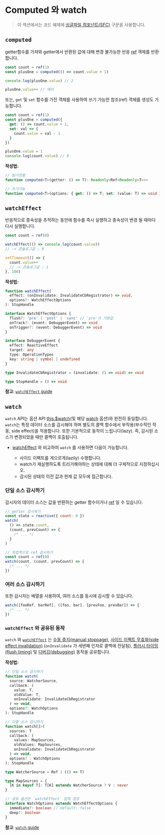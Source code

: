 # Computed 와 watch

> 이 섹션에서는 코드 예제에 [싱글파일 컴포넌트(SFC)](../guide/single-file-component.html) 구문을 사용합니다.

## `computed`

getter함수를 가져와 getter에서 반환된 값에 대해 변경 불가능한 반응 [ref](./refs-api.html#ref) 객체를 반환합니다.

```js
const count = ref(1)
const plusOne = computed(() => count.value + 1)

console.log(plusOne.value) // 2

plusOne.value++ // 에러
```

또는, `get` 및 `set` 함수를 가진 객체를 사용하여 쓰기 가능한 참조(ref) 객체를 생성도 가능합니다.

```js
const count = ref(1)
const plusOne = computed({
  get: () => count.value + 1,
  set: val => {
    count.value = val - 1
  }
})

plusOne.value = 1
console.log(count.value) // 0
```

**작성법:**

```ts
// 읽기전용
function computed<T>(getter: () => T): Readonly<Ref<Readonly<T>>>

// 쓰기가능
function computed<T>(options: { get: () => T; set: (value: T) => void }): Ref<T>
```

## `watchEffect`

반응적으로 종속성을 추적하는 동안에 함수를 즉시 실행하고 종속성이 변경 될 때마다 다시 실행합니다.

```js
const count = ref(0)

watchEffect(() => console.log(count.value))
// -> 콘솔로그값 : 0

setTimeout(() => {
  count.value++
  // -> 콘솔로그값 : 1
}, 100)
```

**작성법:**

```ts
function watchEffect(
  effect: (onInvalidate: InvalidateCbRegistrator) => void,
  options?: WatchEffectOptions
): StopHandle

interface WatchEffectOptions {
  flush?: 'pre' | 'post' | 'sync' // 'pre'가 기본값
  onTrack?: (event: DebuggerEvent) => void
  onTrigger?: (event: DebuggerEvent) => void
}

interface DebuggerEvent {
  effect: ReactiveEffect
  target: any
  type: OperationTypes
  key: string | symbol | undefined
}

type InvalidateCbRegistrator = (invalidate: () => void) => void

type StopHandle = () => void
```

**참고**: [`watchEffect` guide](../guide/reactivity-computed-watchers.html#watcheffect)

## `watch`

`watch` API는 옵션 API [this.$watch](./instance-methods.html#watch)(및 해당 [watch](./options-data.html#watch) 옵션)와 완전히 동일합니다. `watch`는 특정 데이터 소스를 감시해야 하며 별도의 콜백 함수에서 부작용(부수적인 작동, side effect)을 적용합니다. 또한 기본적으로 동작이 느립니다(lazy). 즉, 감시된 소스가 변경되었을 때만 콜백이 호출됩니다.

- [watchEffect](#watcheffect) 와 비교하여 `watch` 를 사용하면 다음이 가능합니다.

    - 사이드 이펙트를 게으르게(lazily) 수행합니다.
    - watch가 재실행하도록 트리거해야하는 상태에 대해 더 구체적으로 지정하십시오.
    - 감시된 상태의 이전 값과 현재 값 모두에 접근합니다.

### 단일 소스 감시하기

감시자의 데이터 소스는 값을 반환하는 getter 함수이거나 [ref](./refs-api.html#ref) 일 수 있습니다.

```js
// getter 감시하기
const state = reactive({ count: 0 })
watch(
  () => state.count,
  (count, prevCount) => {
    /* ... */
  }
)

// 직접적으로 ref 감시하기
const count = ref(0)
watch(count, (count, prevCount) => {
  /* ... */
})
```

### 여러 소스 감시하기

또한 감시자는 배열을 사용하여, 여러 소스를 동시에 감시할 수 있습니다.

```js
watch([fooRef, barRef], ([foo, bar], [prevFoo, prevBar]) => {
  /* ... */
})
```

### `watchEffect` 와 공유된 동작

`watch` 와 [`watchEffect`](#watcheffect) 는 [수동 중지(manual stoppage)](#stopping-the-watcher), [사이드 이펙트 무효화(side effect invalidation)](#side-effect-invalidation) (`onInvalidate` 가 세번째 인자로 콜백에 전달됨), [플러시 타이밍(flush timing)](#effect-flush-timing) 및 [디버깅(debugging)](#watcher-debugging) 동작을 공유합니다.

**작성법:**

```ts
// 단일 소스 감시하기
function watch(
  source: WatcherSource,
  callback: (
    value: T,
    oldValue: T,
    onInvalidate: InvalidateCbRegistrator
  ) => void,
  options?: WatchOptions
): StopHandle

// 다중 소스 감시하기
function watch[]>(
  sources: T
  callback: (
    values: MapSources,
    oldValues: MapSources,
    onInvalidate: InvalidateCbRegistrator
  ) => void,
  options? : WatchOptions
): StopHandle

type WatcherSource = Ref | (() => T)

type MapSources = {
  [K in keyof T]: T[K] extends WatcherSource ? V : never
}

// 공유 옵션은 `watchEffect` 입력 참조
interface WatchOptions extends WatchEffectOptions {
  immediate?: boolean // default: false
  deep?: boolean
}
```

**참고**: [`watch` guide](../guide/reactivity-computed-watchers.html#watch)
